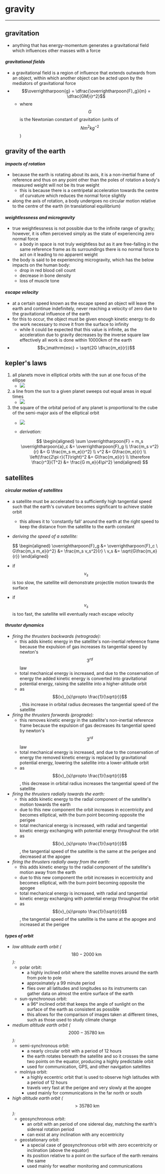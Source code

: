 # gravity

***

## **gravitation**

* anything that has energy-momentum generates a gravitational field which influences other masses with a force

#### _**gravitational fields**_

* a gravitational field is a region of influence that extends outwards from an object, within which another object can be acted upon by the mediators of gravitational force
* $$\overrightharpoon{g} = \dfrac{\overrightharpoon{F}_g}{m} = \dfrac{GM}{r^2}$$
  * where $$G$$ is the Newtonian constant of gravitation (units of $$N{m}^{2}{kg}^{-2}$$)

## **gravity of the earth**

#### _**impacts of rotation**_

* because the earth is rotating about its axis, it is a non-inertial frame of reference and thus on any point other than the poles of rotation a body's measured weight will not be its true weight
  * this is because there is a centripetal acceleration towards the centre of curvature which reduces the normal force slightly
* along the axis of rotation, a body undergoes no circular motion relative to the centre of the earth (in translational equilibrium)

#### _**weightlessness and microgravity**_

* true weightlessness is not possible due to the infinite range of gravity; however, it is often perceived simply as the state of experiencing zero normal force
  * a body in space is not truly weightless but as it are free-falling in the same reference frame as its surroundings there is no normal force to act on it leading to no apparent weight
* the body is said to be experiencing microgravity, which has the below impacts on the human body:
  * drop in red blood cell count
  * decrease in bone density
  * loss of muscle tone

#### _**escape velocity**_

* at a certain speed known as the escape speed an object will leave the earth and continue indefinitely, never reaching a velocity of zero due to the gravitational influence of the earth
* for this to occur, the object must be given enough kinetic energy to do the work necessary to move it from the surface to infinity
  * while it could be expected that this value is infinite, as the acceleration due to gravity decreases by the inverse square law effectively all work is done within 10000km of the earth
* $$v_\mathrm{esc} = \sqrt{2G \dfrac{m_e}{r}}$$

## **kepler's laws**

1. all planets move in elliptical orbits with the sun at one focus of the ellipse
   * ![](../physics/images/image_1.7364466c.jpg)
2. a line from the sun to a given planet sweeps out equal areas in equal times
   * ![](../physics/images/image_2.38ec0da5.jpg)
3. the square of the orbital period of any planet is proportional to the cube of the semi-major axis of the elliptical orbit
   * ![](../physics/images/image_3.c7423826.jpg)
   *   _derivation:_

       $$
       \begin{aligned}
       \sum \overrightharpoon{F} = m_s \overrightharpoon{a}_c &= \overrightharpoon{F}_g \\
       \frac{m_s v^2}{r} &= G \frac{m_s m_e}{r^2} \\
       v^2 &= G\frac{m_e}{r} \\
       \left(\frac{2\pi r}{T}\right)^2 &= G\frac{m_e}{r} \\
       \therefore \frac{r^3}{T^2} &= \frac{G m_e}{4\pi^2}
       \end{aligned}
       $$

## **satellites**

#### _**circular motion of satellites**_

* a satellite must be accelerated to a sufficiently high tangential speed such that the earth's curvature becomes significant to achieve stable orbit
  * this allows it to 'constantly fall' around the earth at the right speed to keep the distance from the satellite to the earth constant
*   _deriving the speed of a satellite:_

    &#x20;\$$ \begin{aligned} \overrightharpoon{F}\_g &= \overrightharpoon{F}\_c \ G\frac{m\_s m\_e}{r^2} &= \frac{m\_s v\_s^2}{r} \ v\_s &= \sqrt{G\frac{m\_e}{r\}} \end{aligned}
* if $${v}_{s}$$ is too slow, the satellite will demonstrate projectile motion towards the surface
* if $${v}_{s}$$ is too fast, the satellite will eventually reach escape velocity

#### _**thruster dynamics**_

* _firing the thrusters backwards (retrograde):_
  * this adds kinetic energy in the satellite's non-inertial reference frame because the expulsion of gas increases its tangential speed by newton's $$3^{rd}$$ law
  * total mechanical energy is increased, and due to the conservation of energy the added kinetic energy is converted into gravitational potential energy, raising the satellite into a higher-altitude orbit
  * as $${v}_{s}\propto \frac{1}{\sqrt{r}}$$, this increase in orbital radius decreases the tangential speed of the satellite
* _firing the thrusters forwards (prograde):_
  * this removes kinetic energy in the satellite's non-inertial reference frame because the expulsion of gas decreases its tangential speed by newton's $$3^{rd}$$ law
  * total mechanical energy is increased, and due to the conservation of energy the removed kinetic energy is replaced by gravitational potential energy, lowering the satellite into a lower-altitude orbit
  * as $${v}_{s}\propto \frac{1}{\sqrt{r}}$$, this decrease in orbital radius increases the tangential speed of the satellite
* _firing the thrusters radially towards the earth:_
  * this adds kinetic energy to the radial component of the satellite's motion towards the earth
  * due to this new component the orbit increases in eccentricity and becomes elliptical, with the burn point becoming opposite the perigee
  * total mechanical energy is increased, with radial and tangential kinetic energy exchanging with potential energy throughout the orbit
  * as $${v}_{s}\propto \frac{1}{\sqrt{r}}$$, the tangential speed of the satellite is the same at the perigee and decreased at the apogee
* _firing the thrusters radially away from the earth:_
  * this adds kinetic energy to the radial component of the satellite's motion away from the earth
  * due to this new component the orbit increases in eccentricity and becomes elliptical, with the burn point becoming opposite the apogee
  * total mechanical energy is increased, with radial and tangential kinetic energy exchanging with potential energy throughout the orbit
  * as $${v}_{s}\propto \frac{1}{\sqrt{r}}$$, the tangential speed of the satellite is the same at the apogee and increased at the perigee

#### _**types of orbit**_

* _low altitude earth orbit (_$$\, 180 - 2000 \:\mathrm{km}$$_):_
  * polar orbit:
    * a highly inclined orbit where the satellite moves around the earth from pole to pole
    * approximately a 99 minute period
    * flies over all latitudes and longitudes so its instruments can gather data on almost the entire surface of the earth
  * sun-synchronous orbit:
    * a 96° inclined orbit that keeps the angle of sunlight on the surface of the earth as consistent as possible
    * this allows for the comparison of images taken at different times, such as those used to study climate change
* _medium altitude earth orbit (_$$\, 2000 - 35780 \:\mathrm{km}$$_):_
  * semi-synchronous orbit:
    * a nearly circular orbit with a period of 12 hours
    * the earth rotates beneath the satellite and so it crosses the same two points on the equator, producing a highly predictable orbit
    * used for communication, GPS, and other navigation satellites
  * molniya orbit:
    * a highly eccentric orbit that is used to observe high latitudes with a period of 12 hours
    * travels very fast at the perigee and very slowly at the apogee
    * used mainly for communications in the far north or south
* _high altitude earth orbit (_$$\, >35780 \:\mathrm{km}$$_):_
  * geosynchronous orbit:
    * an orbit with an period of one sidereal day, matching the earth's sidereal rotation period
    * can exist at any inclination with any eccentricity
  * geostationary orbit:
    * a special case of geosynchronous orbit with zero eccentricity or inclination (above the equator)
    * its position relative to a point on the surface of the earth remains the same
    * used mainly for weather monitoring and communications
